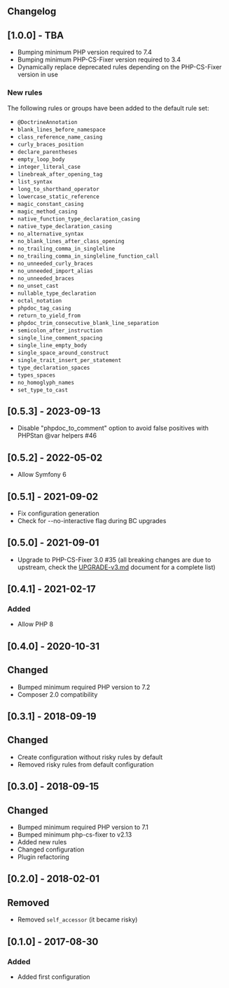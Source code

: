 Changelog
---------

## [1.0.0] - TBA
- Bumping minimum PHP version required to 7.4
- Bumping minimum PHP-CS-Fixer version required to 3.4
- Dynamically replace deprecated rules depending on the PHP-CS-Fixer version in use

### New rules
The following rules or groups have been added to the default rule set:
- `@DoctrineAnnotation`
- `blank_lines_before_namespace`
- `class_reference_name_casing`
- `curly_braces_position`
- `declare_parentheses`
- `empty_loop_body`
- `integer_literal_case`
- `linebreak_after_opening_tag`
- `list_syntax`
- `long_to_shorthand_operator`
- `lowercase_static_reference`
- `magic_constant_casing`
- `magic_method_casing`
- `native_function_type_declaration_casing`
- `native_type_declaration_casing`
- `no_alternative_syntax`
- `no_blank_lines_after_class_opening`
- `no_trailing_comma_in_singleline`
- `no_trailing_comma_in_singleline_function_call`
- `no_unneeded_curly_braces`
- `no_unneeded_import_alias`
- `no_unneeded_braces`
- `no_unset_cast`
- `nullable_type_declaration`
- `octal_notation`
- `phpdoc_tag_casing`
- `return_to_yield_from`
- `phpdoc_trim_consecutive_blank_line_separation`
- `semicolon_after_instruction`
- `single_line_comment_spacing`
- `single_line_empty_body`
- `single_space_around_construct`
- `single_trait_insert_per_statement`
- `type_declaration_spaces`
- `types_spaces`
- `no_homoglyph_names`
- `set_type_to_cast`

## [0.5.3] - 2023-09-13
- Disable "phpdoc_to_comment" option to avoid false positives with PHPStan @var helpers #46

## [0.5.2] - 2022-05-02
- Allow Symfony 6

## [0.5.1] - 2021-09-02
- Fix configuration generation
- Check for --no-interactive flag during BC upgrades

## [0.5.0] - 2021-09-01
- Upgrade to PHP-CS-Fixer 3.0 #35 (all breaking changes are due to upstream, check the [UPGRADE-v3.md](https://github.com/FriendsOfPHP/PHP-CS-Fixer/blob/v3.0.2/UPGRADE-v3.md) document for a complete list)

## [0.4.1] - 2021-02-17
### Added
- Allow PHP 8

## [0.4.0] - 2020-10-31
## Changed
- Bumped minimum required PHP version to 7.2
- Composer 2.0 compatibility

## [0.3.1] - 2018-09-19
## Changed
- Create configuration without risky rules by default
- Removed risky rules from default configuration

## [0.3.0] - 2018-09-15
## Changed
- Bumped minimum required PHP version to 7.1
- Bumped minimum php-cs-fixer to v2.13
- Added new rules
- Changed configuration
- Plugin refactoring


## [0.2.0] - 2018-02-01
## Removed
- Removed `self_accessor` (it became risky)

## [0.1.0] - 2017-08-30
### Added
- Added first configuration

